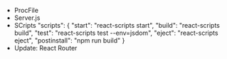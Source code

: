 - ProcFile
- Server.js
- SCripts
    "scripts": {
    "start": "react-scripts start",
    "build": "react-scripts build",
    "test": "react-scripts test --env=jsdom",
    "eject": "react-scripts eject",
    "postinstall": "npm run build"
  }
- Update: React Router